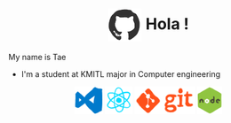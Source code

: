 <h1 align="center">
  <img alt="github" src="./assets/github.gif" height="60" align="center">
  Hola !
</h1>

My name is Tae

-  I'm a student at KMITL major in Computer engineering

<p  align="center">
  <img alt="vscode" src="./assets/vscode.gif" height="50">  
  <img alt="react" src="./assets/react.gif" height="50"> 
  <img alt="git" src="./assets/git.gif" height="50">
  <img alt="node" src="./assets/node.gif" height="50">
</p>
